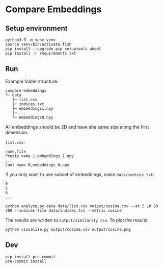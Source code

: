 # Compare Embeddings

## Setup environment
```shell
python3.9 -m venv venv
source venv/bin/activate.fish
pip install --upgrade pip setuptools wheel
pip install -r requirements.txt
```

## Run

Example folder structure:
```
compare-embeddings
└─ data
   ├─ list.csv
   ├─ indices.txt
   ├─ embeddings1.npy
   ├─ ...
   └─ embeddingsN.npy
```

All embeddings should be 2D and have she same size along the first dimension.

`list.csv`:
```csv
name,file
Pretty name 1,embeddings_1.npy
...
Cool name N,embeddings_N.npy
```

If you only want to use subset of embeddings, make `data/indices.txt`:
```
0
5
6
...
```

```shell
python analyze.py data data/list.csv output/cosine.csv --at 5 10 50 200 --indices-file data/indices.txt --metric cosine
```

The results are written to `output/similarity.csv`. To plot the results:

```shell
python visualize.py output/cosine.csv output/cosine.png
```

## Dev
```shell
pip install pre-commit
pre-commit install
```
